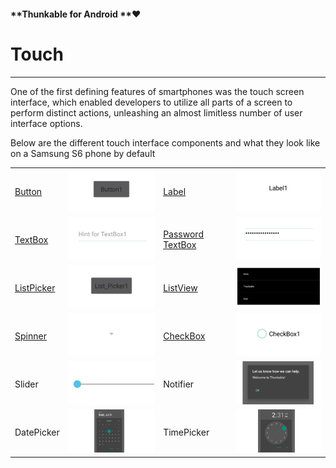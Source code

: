 #### **Thunkable for Android **❤

# Touch

---

One of the first defining features of smartphones was the touch screen interface, which enabled developers to utilize all parts of a screen to perform distinct actions, unleashing an almost limitless number of user interface options.

Below are the different touch interface components and what they look like on a Samsung S6 phone by default

|  |  |  |  |
| :--- | :--- | :--- | :--- |
| [Button](/components/touch/button.md) | ![](/assets/button.png) | [Label](/components/touch/label.md) | ![](/assets/label.png) |
| [TextBox](/components/touch/textbox.md) | ![](/assets/textbox.png) | [Password TextBox](/components/touch/textbox.md) | ![](/assets/password-textbox.png) |
| [ListPicker](/components/touch/listpicker.md) | ![](/assets/listpicker.png) | [ListView](/components/touch/listpicker.md) | ![](/assets/listview.png) |
| [Spinner](/components/touch/listpicker.md) | ![](/assets/spinner.png) | [CheckBox](/components/touch/listpicker.md) | ![](/assets/checkbox.png) |
| Slider | ![](/assets/slider.png) | Notifier | ![](/assets/notifier.png) |
| DatePicker | ![](/assets/datepicker.png) | TimePicker | ![](/assets/timepicker.png) |



